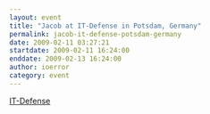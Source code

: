 ```yaml
---
layout: event
title: "Jacob at IT-Defense in Potsdam, Germany"
permalink: jacob-it-defense-potsdam-germany
date: 2009-02-11 03:27:21
startdate: 2009-02-11 16:24:00
enddate: 2009-02-13 16:24:00
author: ioerror
category: event
---
```


[IT-Defense](http://www.it-defense.de/itdefense2009_de/pages/referenten.html#Appelbaum)
